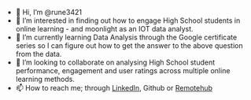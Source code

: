 - 👋 Hi, I’m @rune3421
- 👀 I’m interested in finding out how to engage High School students in online learning - and moonlight as an IOT data analyst. 
- 🌱 I’m currently learning Data Analysis through the Google certificate series so I can figure out how to get the answer to the above question from the data. 
- 💞️ I’m looking to collaborate on analysing High School student performance, engagement and user ratings across multiple online learning methods. 
- 📫 How to reach me; through [LinkedIn](https://www.linkedin.com/in/karl-ernsberger-92690541/), Github or [Remotehub](https://www.remotehub.com/karl.ernsberger)

<!---
rune3421/rune3421 is a ✨ special ✨ repository because its `README.md` (this file) appears on your GitHub profile.
You can click the Preview link to take a look at your changes.
--->
